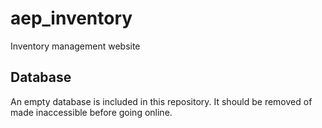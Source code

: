 # aep_inventory
Inventory management website

## Database
An empty database is included in this repository. It should be removed of made inaccessible before going online.